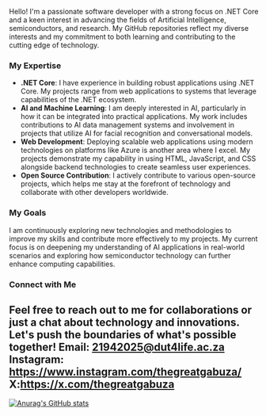 
Hello! I'm a passionate software developer with a strong focus on .NET Core and a keen interest in advancing the fields of Artificial Intelligence, semiconductors, and research. My GitHub repositories reflect my diverse interests and my commitment to both learning and contributing to the cutting edge of technology.

### My Expertise

- **.NET Core**: I have experience in building robust applications using .NET Core. My projects range from web applications to systems that leverage capabilities of the .NET ecosystem.
- **AI and Machine Learning**: I am deeply interested in AI, particularly in how it can be integrated into practical applications. My work includes contributions to AI data management systems and involvement in projects that utilize AI for facial recognition and conversational models.
- **Web Development**: Deploying scalable web applications using modern technologies on platforms like Azure is another area where I excel. My projects demonstrate my capability in using HTML, JavaScript, and CSS alongside backend technologies to create seamless user experiences.
- **Open Source Contribution**: I actively contribute to various open-source projects, which helps me stay at the forefront of technology and collaborate with other developers worldwide.

### My Goals

I am continuously exploring new technologies and methodologies to improve my skills and contribute more effectively to my projects. My current focus is on deepening my understanding of AI applications in real-world scenarios and exploring how semiconductor technology can further enhance computing capabilities.

### Connect with Me

Feel free to reach out to me for collaborations or just a chat about technology and innovations. Let's push the boundaries of what's possible together!
Email: 21942025@dut4life.ac.za
Instagram: https://www.instagram.com/thegreatgabuza/
X:https://x.com/thegreatgabuza
---

[![Anurag's GitHub stats](https://github-readme-stats.vercel.app/api?username=anuraghazra)](https://github.com/anuraghazra/github-readme-stats)

